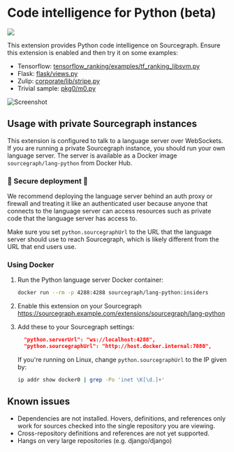# Code intelligence for Python (beta)

![](https://user-images.githubusercontent.com/1387653/51012886-6a645400-1514-11e9-8958-8ebe3e40aff9.png)

This extension provides Python code intelligence on Sourcegraph. Ensure this extension is enabled and then try it on some examples:

-   Tensorflow: [tensorflow_ranking/examples/tf_ranking_libsvm.py](https://sourcegraph.com/github.com/tensorflow/ranking@931e4e18d68612d0b29dc3c81994acdd4b6ab743/-/blob/tensorflow_ranking/examples/tf_ranking_libsvm.py#L294:27&tab=references)
-   Flask: [flask/views.py](https://sourcegraph.com/github.com/pallets/flask/-/blob/flask/views.py)
-   Zulip: [corporate/lib/stripe.py](https://sourcegraph.com/github.com/zulip/zulip/-/blob/corporate/lib/stripe.py)
-   Trivial sample: [pkg0/m0.py](http://sourcegraph.com/github.com/sgtest/python-sample-0/-/blob/pkg0/m0.py)

![Screenshot](https://user-images.githubusercontent.com/1976/49628952-d4c92800-f99b-11e8-9605-d880b733cde6.png)

## Usage with private Sourcegraph instances

This extension is configured to talk to a language server over WebSockets. If you are running a
private Sourcegraph instance, you should run your own language server. The server is available as a
Docker image `sourcegraph/lang-python` from Docker Hub.

### 🚨 Secure deployment 🚨

We recommend deploying the language server behind an auth proxy or firewall and
treating it like an authenticated user because anyone that connects to the
language server can access resources such as private code that the language
server has access to.

Make sure you set `python.sourcegraphUrl` to the URL that the language
server should use to reach Sourcegraph, which is likely different from the URL
that end users use.

### Using Docker

1. Run the Python language server Docker container:

    ```sh
    docker run --rm -p 4288:4288 sourcegraph/lang-python:insiders
    ```

1. Enable this extension on your Sourcegraph  https://sourcegraph.example.com/extensions/sourcegraph/lang-python


1. Add these to your Sourcegraph settings:

    ```json
      "python.serverUrl": "ws://localhost:4288",
      "python.sourcegraphUrl": "http://host.docker.internal:7080",
    ```

    If you're running on Linux, change `python.sourcegraphUrl` to the IP given by:

    ```bash
    ip addr show docker0 | grep -Po 'inet \K[\d.]+'
    ```

## Known issues

-   Dependencies are not installed. Hovers, definitions, and references only work for sources checked into the single repository you are viewing.
-   Cross-repository definitions and references are not yet supported.
-   Hangs on very large repositories (e.g. django/django)
